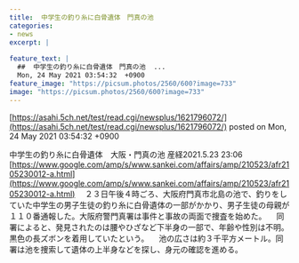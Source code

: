 ```yaml
---
title:  中学生の釣り糸に白骨遺体　門真の池  
categories:
- news
excerpt: |
  
feature_text: |
  ##  中学生の釣り糸に白骨遺体　門真の池  ...
  Mon, 24 May 2021 03:54:32  +0900
feature_image: "https://picsum.photos/2560/600?image=733"
image: "https://picsum.photos/2560/600?image=733"
---
```


[https://asahi.5ch.net/test/read.cgi/newsplus/1621796072/](https://asahi.5ch.net/test/read.cgi/newsplus/1621796072/)
posted on Mon, 24 May 2021 03:54:32  +0900

<!--more-->

中学生の釣り糸に白骨遺体　大阪・門真の池 産経2021.5.23 23:06 [https://www.google.com/amp/s/www.sankei.com/affairs/amp/210523/afr2105230012-a.html](https://www.google.com/amp/s/www.sankei.com/affairs/amp/210523/afr2105230012-a.html) 　２３日午後４時ごろ、大阪府門真市北島の池で、釣りをしていた中学生の男子生徒の釣り糸に白骨遺体の一部がかかり、男子生徒の母親が１１０番通報した。大阪府警門真署は事件と事故の両面で捜査を始めた。 　同署によると、発見されたのは腰やひざなど下半身の一部で、年齢や性別は不明。黒色の長ズボンを着用していたという。 　池の広さは約３千平方メートル。同署は池を捜索して遺体の上半身などを探し、身元の確認を進める。
